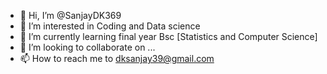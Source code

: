 - 👋 Hi, I’m @SanjayDK369
- 👀 I’m interested in Coding and Data science
- 🌱 I’m currently learning final year Bsc [Statistics and Computer Science]
- 💞️ I’m looking to collaborate on ...
- 📫 How to reach me to dksanjay39@gmail.com

<!---
SanjayDK3669/SanjayDK3669 is a ✨ special ✨ repository because its `README.md` (this file) appears on your GitHub profile.
You can click the Preview link to take a look at your changes.
--->
